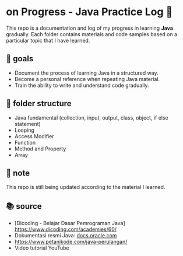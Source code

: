 # on Progress - Java Practice Log 🚀
This repo is a documentation and log of my progress in learning **Java** gradually. Each folder contains materials and code samples based on a particular topic that I have learned.

## 🎯 goals
- Document the process of learning Java in a structured way.
- Become a personal reference when repeating Java material.
- Train the ability to write and understand code gradually.

## 📁 folder structure
- Java fundamental (collection, input, output, class, object, if else statement)
- Looping
- Access Modifier
- Function
- Method and Property
- Array

## 📌 note
This repo is still being updated according to the material I learned.

## 📚 source 
- [Dicoding - Belajar Dasar Pemrograman Java] https://www.dicoding.com/academies/60/
- Dokumentasi resmi Java: [docs.oracle.com](https://docs.oracle.com/javase/tutorial/)
- https://www.petanikode.com/java-perulangan/
- Video tutorial YouTube
